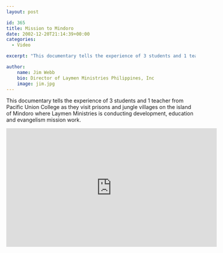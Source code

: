 ```yaml
---
layout: post

id: 365
title: Mission to Mindoro
date: 2002-12-20T21:14:39+00:00
categories:
  - Video

excerpt: "This documentary tells the experience of 3 students and 1 teacher from Pacific Union College as they visit prisons and jungle villages on the island of Mindoro."

author:
    name: Jim Webb
    bio: Director of Laymen Ministries Philippines, Inc
    image: jim.jpg
---
```

This documentary tells the experience of 3 students and 1 teacher from Pacific Union College as they visit prisons and jungle villages on the island of Mindoro where Laymen Ministries is conducting development, education and evangelism mission work.

<iframe width="560" height="315" src="https://www.youtube.com/embed/3wcMwUrpt3A" frameborder="0" allowfullscreen></iframe>
